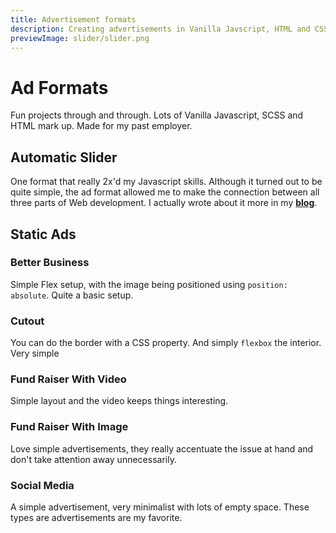 ```yaml
---
title: Advertisement formats
description: Creating advertisements in Vanilla Javscript, HTML and CSS
previewImage: slider/slider.png
---
```


# Ad Formats

Fun projects through and through. Lots of Vanilla Javascript, SCSS and HTML mark up. Made for my past employer.

## Automatic Slider

One format that really 2x'd my Javascript skills. Although it turned out to be quite simple, the ad format allowed me to make the connection between all three parts of Web development.
I actually wrote about it more in my **<a href="/blog/automated-slider">blog</a>**.

<dynamic-image filename="slider/slider.png"></dynamic-image>

## Static Ads

### Better Business

Simple Flex setup, with the image being positioned using `position: absolute`. Quite a basic setup.

<dynamic-image filename="adformats/better-business.png"></dynamic-image>

### Cutout

You can do the border with a CSS property. And simply `flexbox` the interior. Very simple

<dynamic-image filename="adformats/cutout.png"></dynamic-image>

### Fund Raiser With Video

Simple layout and the video keeps things interesting.

<dynamic-image filename="adformats/funder-raiser.png"></dynamic-image>

### Fund Raiser With Image

Love simple advertisements, they really accentuate the issue at hand and don't take attention away unnecessarily.

<dynamic-image filename="adformats/funder-raiser-with-image.png"></dynamic-image>

### Social Media

A simple advertisement, very minimalist with lots of empty space. These types are advertisements are my favorite.

<dynamic-image filename="adformats/social-media.png"></dynamic-image>

